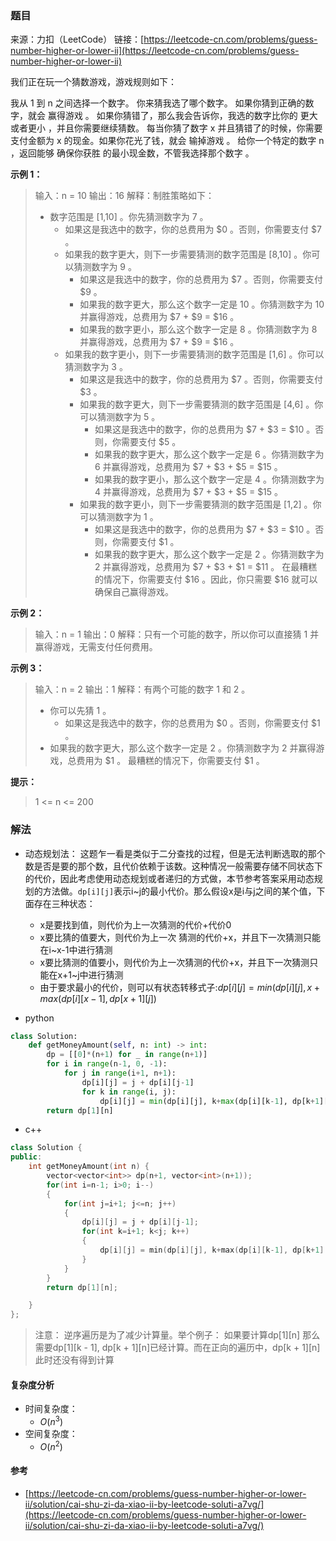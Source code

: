 ### 题目
来源：力扣（LeetCode）
链接：[https://leetcode-cn.com/problems/guess-number-higher-or-lower-ii](https://leetcode-cn.com/problems/guess-number-higher-or-lower-ii)


我们正在玩一个猜数游戏，游戏规则如下：

我从 1 到 n 之间选择一个数字。
你来猜我选了哪个数字。
如果你猜到正确的数字，就会 赢得游戏 。
如果你猜错了，那么我会告诉你，我选的数字比你的 更大或者更小 ，并且你需要继续猜数。
每当你猜了数字 x 并且猜错了的时候，你需要支付金额为 x 的现金。如果你花光了钱，就会 输掉游戏 。
给你一个特定的数字 n ，返回能够 确保你获胜 的最小现金数，不管我选择那个数字 。


**示例 1：**
>输入：n = 10
>输出：16
>解释：制胜策略如下：
>- 数字范围是 [1,10] 。你先猜测数字为 7 。
>   - 如果这是我选中的数字，你的总费用为 $0 。否则，你需要支付 $7 。
>   - 如果我的数字更大，则下一步需要猜测的数字范围是 [8,10] 。你可以猜测数字为 9 。
>       - 如果这是我选中的数字，你的总费用为 $7 。否则，你需要支付 $9 。
>       - 如果我的数字更大，那么这个数字一定是 10 。你猜测数字为 10 并赢得游戏，总费用为 $7 + $9 = $16 。
>       - 如果我的数字更小，那么这个数字一定是 8 。你猜测数字为 8 并赢得游戏，总费用为 $7 + $9 = $16 。
>   - 如果我的数字更小，则下一步需要猜测的数字范围是 [1,6] 。你可以猜测数字为 3 。
>       - 如果这是我选中的数字，你的总费用为 $7 。否则，你需要支付 $3 。
>       - 如果我的数字更大，则下一步需要猜测的数字范围是 [4,6] 。你可以猜测数字为 5 。
>           - 如果这是我选中的数字，你的总费用为 $7 + $3 = $10 。否则，你需要支付 $5 。
>           - 如果我的数字更大，那么这个数字一定是 6 。你猜测数字为 6 并赢得游戏，总费用为 $7 + $3 + $5 = $15 。
>           - 如果我的数字更小，那么这个数字一定是 4 。你猜测数字为 4 并赢得游戏，总费用为 $7 + $3 + $5 = $15 。
>       - 如果我的数字更小，则下一步需要猜测的数字范围是 [1,2] 。你可以猜测数字为 1 。
>           - 如果这是我选中的数字，你的总费用为 $7 + $3 = $10 。否则，你需要支付 $1 。
>           - 如果我的数字更大，那么这个数字一定是 2 。你猜测数字为 2 并赢得游戏，总费用为 $7 + $3 + $1 = $11 。
>           在最糟糕的情况下，你需要支付 $16 。因此，你只需要 $16 就可以确保自己赢得游戏。


**示例 2：**
>输入：n = 1
>输出：0
>解释：只有一个可能的数字，所以你可以直接猜 1 并赢得游戏，无需支付任何费用。

**示例 3：**
>输入：n = 2
>输出：1
>解释：有两个可能的数字 1 和 2 。
>- 你可以先猜 1 。
>   - 如果这是我选中的数字，你的总费用为 $0 。否则，你需要支付 $1 。
>  - 如果我的数字更大，那么这个数字一定是 2 。你猜测数字为 2 并赢得游戏，总费用为 $1 。
>   最糟糕的情况下，你需要支付 $1 。


**提示：**
>1 <= n <= 200

 

### 解法
* 动态规划法： 这题乍一看是类似于二分查找的过程，但是无法判断选取的那个数是否是要的那个数，且代价依赖于该数。这种情况一般需要存储不同状态下的代价，因此考虑使用动态规划或者递归的方式做，本节参考答案采用动态规划的方法做。`dp[i][j]`表示i~j的最小代价。那么假设x是i与j之间的某个值，下面存在三种状态：
	- x是要找到值，则代价为上一次猜测的代价+代价0
	- x要比猜的值要大，则代价为上一次 猜测的代价+x，并且下一次猜测只能在i~x-1中进行猜测
	- x要比猜测的值要小，则代价为上一次猜测的代价+x，并且下一次猜测只能在x+1~j中进行猜测 
	- 由于要求最小的代价，则可以有状态转移式子:$dp[i][j] = min(dp[i][j], x+max(dp[i][x-1], dp[x+1][j])$

* python
```python
class Solution:
    def getMoneyAmount(self, n: int) -> int:
        dp = [[0]*(n+1) for _ in range(n+1)]
        for i in range(n-1, 0, -1):
            for j in range(i+1, n+1):
                dp[i][j] = j + dp[i][j-1]
                for k in range(i, j):
                    dp[i][j] = min(dp[i][j], k+max(dp[i][k-1], dp[k+1][j]))
        return dp[1][n]
```
* c++

```c++
class Solution {
public:
    int getMoneyAmount(int n) {
        vector<vector<int>> dp(n+1, vector<int>(n+1));
        for(int i=n-1; i>0; i--)
        {
            for(int j=i+1; j<=n; j++)
            {
                dp[i][j] = j + dp[i][j-1];
                for(int k=i+1; k<j; k++)
                {
                    dp[i][j] = min(dp[i][j], k+max(dp[i][k-1], dp[k+1][j]));
                }
            }
        }
        return dp[1][n];

    }
};
```

>注意：
>逆序遍历是为了减少计算量。举个例子： 如果要计算dp[1][n] 那么需要dp[1][k - 1], dp[k + 1][n]已经计算。而在正向的遍历中，dp[k + 1][n]此时还没有得到计算


#### 复杂度分析
* 时间复杂度： 
	*  $O(n^3)$
* 空间复杂度： 
	*  $O(n^2)$


#### 参考
* [https://leetcode-cn.com/problems/guess-number-higher-or-lower-ii/solution/cai-shu-zi-da-xiao-ii-by-leetcode-soluti-a7vg/](https://leetcode-cn.com/problems/guess-number-higher-or-lower-ii/solution/cai-shu-zi-da-xiao-ii-by-leetcode-soluti-a7vg/)
